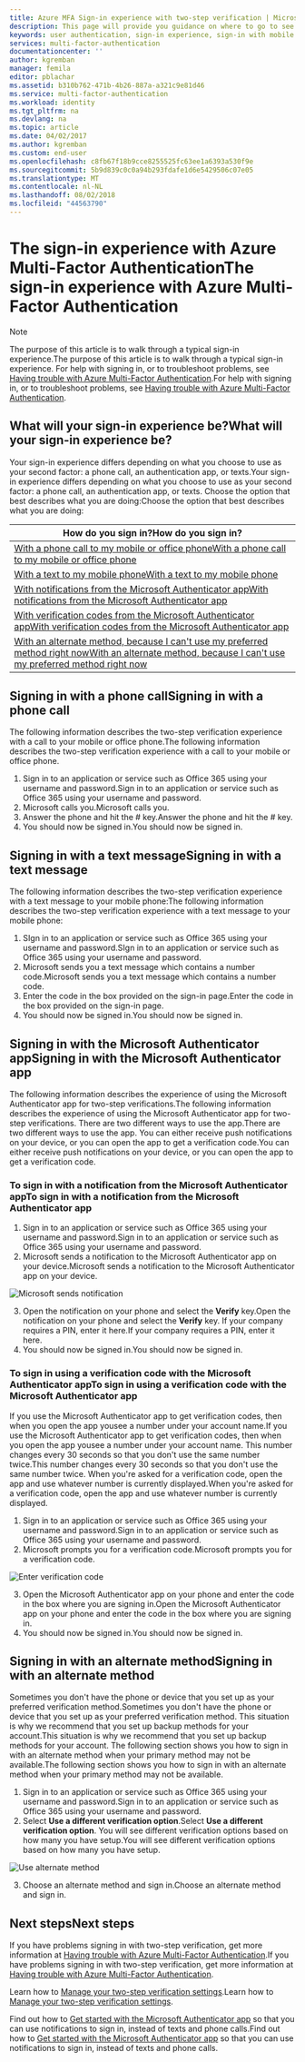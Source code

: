```yaml
---
title: Azure MFA Sign-in experience with two-step verification | Microsoft Docs
description: This page will provide you guidance on where to go to see the various sign-in methods available with Azure MFA.
keywords: user authentication, sign-in experience, sign-in with mobile phone, sign-in with office phone
services: multi-factor-authentication
documentationcenter: ''
author: kgremban
manager: femila
editor: pblachar
ms.assetid: b310b762-471b-4b26-887a-a321c9e81d46
ms.service: multi-factor-authentication
ms.workload: identity
ms.tgt_pltfrm: na
ms.devlang: na
ms.topic: article
ms.date: 04/02/2017
ms.author: kgremban
ms.custom: end-user
ms.openlocfilehash: c8fb67f18b9cce8255525fc63ee1a6393a530f9e
ms.sourcegitcommit: 5b9d839c0c0a94b293fdafe1d6e5429506c07e05
ms.translationtype: MT
ms.contentlocale: nl-NL
ms.lasthandoff: 08/02/2018
ms.locfileid: "44563790"
---
```

# <a name="the-sign-in-experience-with-azure-multi-factor-authentication"></a><span data-ttu-id="02771-104">The sign-in experience with Azure Multi-Factor Authentication</span><span class="sxs-lookup"><span data-stu-id="02771-104">The sign-in experience with Azure Multi-Factor Authentication</span></span>
> [!NOTE]
> <span data-ttu-id="02771-105">The purpose of this article is to walk through a typical sign-in experience.</span><span class="sxs-lookup"><span data-stu-id="02771-105">The purpose of this article is to walk through a typical sign-in experience.</span></span> <span data-ttu-id="02771-106">For help with signing in, or to troubleshoot problems, see [Having trouble with Azure Multi-Factor Authentication](multi-factor-authentication-end-user-troubleshoot.md).</span><span class="sxs-lookup"><span data-stu-id="02771-106">For help with signing in, or to troubleshoot problems, see [Having trouble with Azure Multi-Factor Authentication](multi-factor-authentication-end-user-troubleshoot.md).</span></span>

## <a name="what-will-your-sign-in-experience-be"></a><span data-ttu-id="02771-107">What will your sign-in experience be?</span><span class="sxs-lookup"><span data-stu-id="02771-107">What will your sign-in experience be?</span></span>
<span data-ttu-id="02771-108">Your sign-in experience differs depending on what you choose to use as your second factor: a phone call, an authentication app, or texts.</span><span class="sxs-lookup"><span data-stu-id="02771-108">Your sign-in experience differs depending on what you choose to use as your second factor: a phone call, an authentication app, or texts.</span></span> <span data-ttu-id="02771-109">Choose the option that best describes what you are doing:</span><span class="sxs-lookup"><span data-stu-id="02771-109">Choose the option that best describes what you are doing:</span></span>

| <span data-ttu-id="02771-110">How do you sign in?</span><span class="sxs-lookup"><span data-stu-id="02771-110">How do you sign in?</span></span> | 
| --- |
| [<span data-ttu-id="02771-111">With a phone call to my mobile or office phone</span><span class="sxs-lookup"><span data-stu-id="02771-111">With a phone call to my mobile or office phone</span></span>](#signing-in-with-a-phone-call) |
| [<span data-ttu-id="02771-112">With a text to my mobile phone</span><span class="sxs-lookup"><span data-stu-id="02771-112">With a text to my mobile phone</span></span>](#signing-in-with-a-text-message)
| [<span data-ttu-id="02771-113">With notifications from the Microsoft Authenticator app</span><span class="sxs-lookup"><span data-stu-id="02771-113">With notifications from the Microsoft Authenticator app</span></span>](#signing-in-with-the-microsoft-authenticator-app-using-notification) |
| [<span data-ttu-id="02771-114">With verification codes from the Microsoft Authenticator app</span><span class="sxs-lookup"><span data-stu-id="02771-114">With verification codes from the Microsoft Authenticator app</span></span>](#signing-in-with-the-microsoft-authenticator-app-using-verification-code) |
| [<span data-ttu-id="02771-115">With an alternate method, because I can't use my preferred method right now</span><span class="sxs-lookup"><span data-stu-id="02771-115">With an alternate method, because I can't use my preferred method right now</span></span>](#signing-in-with-an-alternate-method) |

## <a name="signing-in-with-a-phone-call"></a><span data-ttu-id="02771-116">Signing in with a phone call</span><span class="sxs-lookup"><span data-stu-id="02771-116">Signing in with a phone call</span></span>
<span data-ttu-id="02771-117">The following information describes the two-step verification experience with a call to your mobile or office phone.</span><span class="sxs-lookup"><span data-stu-id="02771-117">The following information describes the two-step verification experience with a call to your mobile or office phone.</span></span>

1. <span data-ttu-id="02771-118">Sign in to an application or service such as Office 365 using your username and password.</span><span class="sxs-lookup"><span data-stu-id="02771-118">Sign in to an application or service such as Office 365 using your username and password.</span></span>  
2. <span data-ttu-id="02771-119">Microsoft calls you.</span><span class="sxs-lookup"><span data-stu-id="02771-119">Microsoft calls you.</span></span>  
3. <span data-ttu-id="02771-120">Answer the phone and hit the # key.</span><span class="sxs-lookup"><span data-stu-id="02771-120">Answer the phone and hit the # key.</span></span>  
4. <span data-ttu-id="02771-121">You should now be signed in.</span><span class="sxs-lookup"><span data-stu-id="02771-121">You should now be signed in.</span></span>  

## <a name="signing-in-with-a-text-message"></a><span data-ttu-id="02771-122">Signing in with a text message</span><span class="sxs-lookup"><span data-stu-id="02771-122">Signing in with a text message</span></span>
<span data-ttu-id="02771-123">The following information describes the two-step verification experience with a text message to your mobile phone:</span><span class="sxs-lookup"><span data-stu-id="02771-123">The following information describes the two-step verification experience with a text message to your mobile phone:</span></span>

1. <span data-ttu-id="02771-124">SIgn in to an application or service such as Office 365 using your username and password.</span><span class="sxs-lookup"><span data-stu-id="02771-124">SIgn in to an application or service such as Office 365 using your username and password.</span></span> 
2. <span data-ttu-id="02771-125">Microsoft sends you a text message which contains a number code.</span><span class="sxs-lookup"><span data-stu-id="02771-125">Microsoft sends you a text message which contains a number code.</span></span> 
3. <span data-ttu-id="02771-126">Enter the code in the box provided on the sign-in page.</span><span class="sxs-lookup"><span data-stu-id="02771-126">Enter the code in the box provided on the sign-in page.</span></span> 
4. <span data-ttu-id="02771-127">You should now be signed in.</span><span class="sxs-lookup"><span data-stu-id="02771-127">You should now be signed in.</span></span> 

## <a name="signing-in-with-the-microsoft-authenticator-app"></a><span data-ttu-id="02771-128">Signing in with the Microsoft Authenticator app</span><span class="sxs-lookup"><span data-stu-id="02771-128">Signing in with the Microsoft Authenticator app</span></span> 
<span data-ttu-id="02771-129">The following information describes the experience of using the Microsoft Authenticator app for two-step verifications.</span><span class="sxs-lookup"><span data-stu-id="02771-129">The following information describes the experience of using the Microsoft Authenticator app for two-step verifications.</span></span> <span data-ttu-id="02771-130">There are two different ways to use the app.</span><span class="sxs-lookup"><span data-stu-id="02771-130">There are two different ways to use the app.</span></span> <span data-ttu-id="02771-131">You can either receive push notifications on your device, or you can open the app to get a verification code.</span><span class="sxs-lookup"><span data-stu-id="02771-131">You can either receive push notifications on your device, or you can open the app to get a verification code.</span></span>

### <a name="to-sign-in-with-a-notification-from-the-microsoft-authenticator-app"></a><span data-ttu-id="02771-132">To sign in with a notification from the Microsoft Authenticator app</span><span class="sxs-lookup"><span data-stu-id="02771-132">To sign in with a notification from the Microsoft Authenticator app</span></span>
1. <span data-ttu-id="02771-133">Sign in to an application or service such as Office 365 using your username and password.</span><span class="sxs-lookup"><span data-stu-id="02771-133">Sign in to an application or service such as Office 365 using your username and password.</span></span>
2. <span data-ttu-id="02771-134">Microsoft sends a notification to the Microsoft Authenticator app on your device.</span><span class="sxs-lookup"><span data-stu-id="02771-134">Microsoft sends a notification to the Microsoft Authenticator app on your device.</span></span>

  ![Microsoft sends notification](https://docstestmedia1.blob.core.windows.net/azure-media/articles/multi-factor-authentication/end-user/media/multi-factor-authentication-end-user-signin/notify.png)

3. <span data-ttu-id="02771-136">Open the notification on your phone and select the **Verify** key.</span><span class="sxs-lookup"><span data-stu-id="02771-136">Open the notification on your phone and select the **Verify** key.</span></span> <span data-ttu-id="02771-137">If your company requires a PIN, enter it here.</span><span class="sxs-lookup"><span data-stu-id="02771-137">If your company requires a PIN, enter it here.</span></span>
4. <span data-ttu-id="02771-138">You should now be signed in.</span><span class="sxs-lookup"><span data-stu-id="02771-138">You should now be signed in.</span></span>

### <a name="to-sign-in-using-a-verification-code-with-the-microsoft-authenticator-app"></a><span data-ttu-id="02771-139">To sign in using a verification code with the Microsoft Authenticator app</span><span class="sxs-lookup"><span data-stu-id="02771-139">To sign in using a verification code with the Microsoft Authenticator app</span></span>

<span data-ttu-id="02771-140">If you use the Microsoft Authenticator app to get verification codes, then when you open the app yousee a number under your account name.</span><span class="sxs-lookup"><span data-stu-id="02771-140">If you use the Microsoft Authenticator app to get verification codes, then when you open the app yousee a number under your account name.</span></span> <span data-ttu-id="02771-141">This number changes every 30 seconds so that you don't use the same number twice.</span><span class="sxs-lookup"><span data-stu-id="02771-141">This number changes every 30 seconds so that you don't use the same number twice.</span></span> <span data-ttu-id="02771-142">When you're asked for a verification code, open the app and use whatever number is currently displayed.</span><span class="sxs-lookup"><span data-stu-id="02771-142">When you're asked for a verification code, open the app and use whatever number is currently displayed.</span></span> 

1. <span data-ttu-id="02771-143">Sign in to an application or service such as Office 365 using your username and password.</span><span class="sxs-lookup"><span data-stu-id="02771-143">Sign in to an application or service such as Office 365 using your username and password.</span></span>
2. <span data-ttu-id="02771-144">Microsoft prompts you for a verification code.</span><span class="sxs-lookup"><span data-stu-id="02771-144">Microsoft prompts you for a verification code.</span></span>

  ![Enter verification code](https://docstestmedia1.blob.core.windows.net/azure-media/articles/multi-factor-authentication/end-user/media/multi-factor-authentication-end-user-signin/verify3.png)

3. <span data-ttu-id="02771-146">Open the Microsoft Authenticator app on your phone and enter the code in the box where you are signing in.</span><span class="sxs-lookup"><span data-stu-id="02771-146">Open the Microsoft Authenticator app on your phone and enter the code in the box where you are signing in.</span></span>
4. <span data-ttu-id="02771-147">You should now be signed in.</span><span class="sxs-lookup"><span data-stu-id="02771-147">You should now be signed in.</span></span>

## <a name="signing-in-with-an-alternate-method"></a><span data-ttu-id="02771-148">Signing in with an alternate method</span><span class="sxs-lookup"><span data-stu-id="02771-148">Signing in with an alternate method</span></span>
<span data-ttu-id="02771-149">Sometimes you don't have the phone or device that you set up as your preferred verification method.</span><span class="sxs-lookup"><span data-stu-id="02771-149">Sometimes you don't have the phone or device that you set up as your preferred verification method.</span></span> <span data-ttu-id="02771-150">This situation is why we recommend that you set up backup methods for your account.</span><span class="sxs-lookup"><span data-stu-id="02771-150">This situation is why we recommend that you set up backup methods for your account.</span></span> <span data-ttu-id="02771-151">The following section shows you how to sign in with an alternate method when your primary method may not be available.</span><span class="sxs-lookup"><span data-stu-id="02771-151">The following section shows you how to sign in with an alternate method when your primary method may not be available.</span></span>

1. <span data-ttu-id="02771-152">Sign in to an application or service such as Office 365 using your username and password.</span><span class="sxs-lookup"><span data-stu-id="02771-152">Sign in to an application or service such as Office 365 using your username and password.</span></span>
2. <span data-ttu-id="02771-153">Select **Use a different verification option**.</span><span class="sxs-lookup"><span data-stu-id="02771-153">Select **Use a different verification option**.</span></span> <span data-ttu-id="02771-154">You will see different verification options based on how many you have setup.</span><span class="sxs-lookup"><span data-stu-id="02771-154">You will see different verification options based on how many you have setup.</span></span>

  ![Use alternate method](https://docstestmedia1.blob.core.windows.net/azure-media/articles/multi-factor-authentication/end-user/media/multi-factor-authentication-end-user-signin/alt.png)

3. <span data-ttu-id="02771-156">Choose an alternate method and sign in.</span><span class="sxs-lookup"><span data-stu-id="02771-156">Choose an alternate method and sign in.</span></span>

## <a name="next-steps"></a><span data-ttu-id="02771-157">Next steps</span><span class="sxs-lookup"><span data-stu-id="02771-157">Next steps</span></span>

<span data-ttu-id="02771-158">If you have problems signing in with two-step verification, get more information at [Having trouble with Azure Multi-Factor Authentication](multi-factor-authentication-end-user-troubleshoot.md).</span><span class="sxs-lookup"><span data-stu-id="02771-158">If you have problems signing in with two-step verification, get more information at [Having trouble with Azure Multi-Factor Authentication](multi-factor-authentication-end-user-troubleshoot.md).</span></span>

<span data-ttu-id="02771-159">Learn how to [Manage your two-step verification settings](multi-factor-authentication-end-user-manage-settings.md).</span><span class="sxs-lookup"><span data-stu-id="02771-159">Learn how to [Manage your two-step verification settings](multi-factor-authentication-end-user-manage-settings.md).</span></span>

<span data-ttu-id="02771-160">Find out how to [Get started with the Microsoft Authenticator app](microsoft-authenticator-app-how-to.md) so that you can use notifications to sign in, instead of texts and phone calls.</span><span class="sxs-lookup"><span data-stu-id="02771-160">Find out how to [Get started with the Microsoft Authenticator app](microsoft-authenticator-app-how-to.md) so that you can use notifications to sign in, instead of texts and phone calls.</span></span> 



